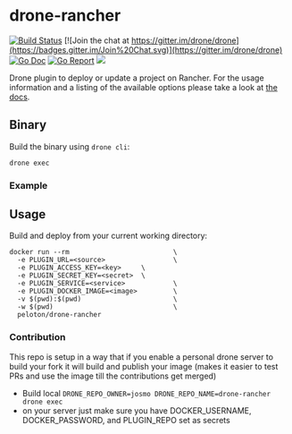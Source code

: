 # drone-rancher

[![Build Status](https://drone.seattleslow.com/api/badges/josmo/drone-rancher/status.svg)](https://drone.seattleslow.com/josmo/drone-rancher)
[![Join the chat at https://gitter.im/drone/drone](https://badges.gitter.im/Join%20Chat.svg)](https://gitter.im/drone/drone)
[![Go Doc](https://godoc.org/github.com/josmo/drone-rancher?status.svg)](http://godoc.org/github.com/josmo/drone-rancher)
[![Go Report](https://goreportcard.com/badge/github.com/josmo/drone-rancher)](https://goreportcard.com/report/github.com/josmo/drone-rancher)
[![](https://images.microbadger.com/badges/image/peloton/drone-rancher.svg)](https://microbadger.com/images/peloton/drone-rancher "Get your own image badge on microbadger.com")

Drone plugin to deploy or update a project on Rancher. For the usage information and a listing of the available options please take a look at [the docs](DOCS.md).

## Binary

Build the binary using `drone cli`:

```
drone exec
```

### Example

## Usage

Build and deploy from your current working directory:

```
docker run --rm                          \
  -e PLUGIN_URL=<source>                 \
  -e PLUGIN_ACCESS_KEY=<key>     \
  -e PLUGIN_SECRET_KEY=<secret>  \
  -e PLUGIN_SERVICE=<service>            \  
  -e PLUGIN_DOCKER_IMAGE=<image>         \
  -v $(pwd):$(pwd)                       \
  -w $(pwd)                              \
  peloton/drone-rancher 
```

### Contribution

This repo is setup in a way that if you enable a personal drone server to build your fork it will
 build and publish your image (makes it easier to test PRs and use the image till the contributions get merged)
 
* Build local ```DRONE_REPO_OWNER=josmo DRONE_REPO_NAME=drone-rancher drone exec```
* on your server just make sure you have DOCKER_USERNAME, DOCKER_PASSWORD, and PLUGIN_REPO set as secrets
 